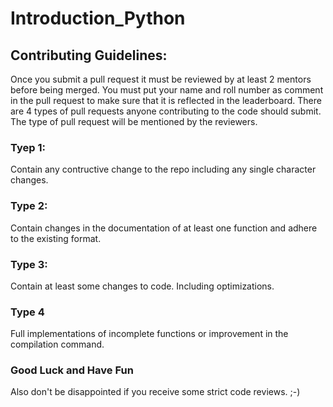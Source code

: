 # Introduction_Python


## Contributing Guidelines:
Once you submit a pull request it must be reviewed by at least 2 mentors before being merged.
You must put your name and roll number as comment in the pull request to make sure that it is reflected in the leaderboard.
There are 4 types of pull requests anyone contributing to the code should submit.
The type of pull request will be mentioned by the reviewers.

### Tyep 1:

Contain any contructive change to the repo including any single character changes.

### Type 2:

Contain changes in the documentation of at least one function and adhere to the existing format.

### Type 3:

Contain at least some changes to code. Including optimizations.

### Type 4

Full implementations of incomplete functions or improvement in the compilation command.

### Good Luck and Have Fun

Also don't be disappointed if you receive some strict code reviews. ;-)
